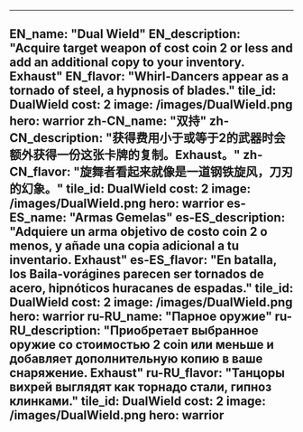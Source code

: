 ---

EN_name: "Dual Wield"
EN_description: "Acquire target weapon of cost coin 2 or less and add an additional copy to your inventory. Exhaust"
EN_flavor: "Whirl-Dancers appear as a tornado of steel, a hypnosis of blades."
tile_id: DualWield
cost: 2
image: /images/DualWield.png
hero: warrior
zh-CN_name: "双持"
zh-CN_description: "获得费用小于或等于2的武器时会额外获得一份这张卡牌的复制。Exhaust。"
zh-CN_flavor: "旋舞者看起来就像是一道钢铁旋风，刀刃的幻象。"
tile_id: DualWield
cost: 2
image: /images/DualWield.png
hero: warrior
es-ES_name: "Armas Gemelas"
es-ES_description: "Adquiere un arma objetivo de costo coin 2 o menos, y añade una copia adicional a tu inventario. Exhaust"
es-ES_flavor: "En batalla, los Baila-vorágines parecen ser tornados de acero, hipnóticos huracanes de espadas."
tile_id: DualWield
cost: 2
image: /images/DualWield.png
hero: warrior
ru-RU_name: "Парное оружие"
ru-RU_description: "Приобретает выбранное оружие со стоимостью 2 coin или меньше и добавляет дополнительную копию в ваше снаряжение. Exhaust"
ru-RU_flavor: "Танцоры вихрей выглядят как торнадо стали, гипноз клинками."
tile_id: DualWield
cost: 2
image: /images/DualWield.png
hero: warrior
---